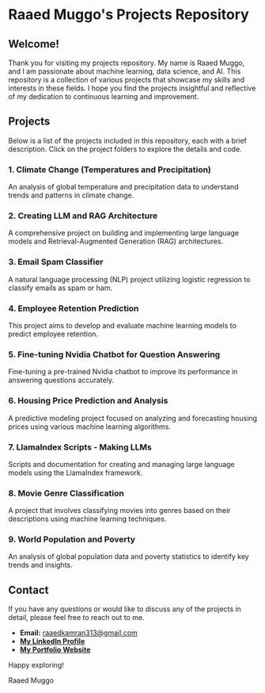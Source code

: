 # Raaed Muggo's Projects Repository

## Welcome!

Thank you for visiting my projects repository. My name is Raaed Muggo, and I am passionate about machine learning, data science, and AI. This repository is a collection of various projects that showcase my skills and interests in these fields. I hope you find the projects insightful and reflective of my dedication to continuous learning and improvement.

## Projects

Below is a list of the projects included in this repository, each with a brief description. Click on the project folders to explore the details and code.

### 1. Climate Change (Temperatures and Precipitation)
An analysis of global temperature and precipitation data to understand trends and patterns in climate change.

### 2. Creating LLM and RAG Architecture
A comprehensive project on building and implementing large language models and Retrieval-Augmented Generation (RAG) architectures.

### 3. Email Spam Classifier
A natural language processing (NLP) project utilizing logistic regression to classify emails as spam or ham.

### 4. Employee Retention Prediction
This project aims to develop and evaluate machine learning models to predict employee retention.

### 5. Fine-tuning Nvidia Chatbot for Question Answering
Fine-tuning a pre-trained Nvidia chatbot to improve its performance in answering questions accurately.

### 6. Housing Price Prediction and Analysis
A predictive modeling project focused on analyzing and forecasting housing prices using various machine learning algorithms.

### 7. LlamaIndex Scripts - Making LLMs
Scripts and documentation for creating and managing large language models using the LlamaIndex framework.

### 8. Movie Genre Classification
A project that involves classifying movies into genres based on their descriptions using machine learning techniques.

### 9. World Population and Poverty
An analysis of global population data and poverty statistics to identify key trends and insights.

## Contact

If you have any questions or would like to discuss any of the projects in detail, please feel free to reach out to me.

- **Email:** raaedkamran313@gmail.com
- [**My LinkedIn Profile**](https://www.linkedin.com/in/raaed-muggo/)
- [**My Portfolio Website**](https://raaed-muggo.notion.site/Raaed-Kamran-Muggo-cdc5ac6d6a114cde8019277fe68d75ad)


Happy exploring!

Raaed Muggo
